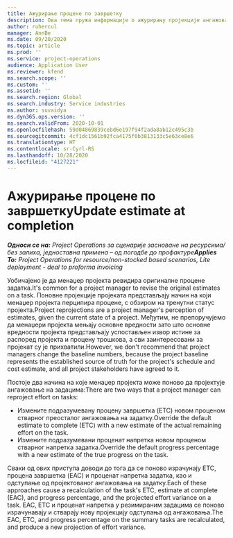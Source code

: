 ```yaml
---
title: Ажурирање процене по завршетку
description: Ова тема пружа информације о ажурирању пројекције ангажовања на пројекту.
author: ruhercul
manager: AnnBe
ms.date: 09/20/2020
ms.topic: article
ms.prod: ''
ms.service: project-operations
audience: Application User
ms.reviewer: kfend
ms.search.scope: ''
ms.custom: ''
ms.assetid: ''
ms.search.region: Global
ms.search.industry: Service industries
ms.author: suvaidya
ms.dyn365.ops.version: ''
ms.search.validFrom: 2020-10-01
ms.openlocfilehash: 59d04869839cebd6e197f94f2ada8ab12c495c3b
ms.sourcegitcommit: 4cf1dc1561b92fca4175f0b3813133c5e63ce8e6
ms.translationtype: HT
ms.contentlocale: sr-Cyrl-RS
ms.lasthandoff: 10/28/2020
ms.locfileid: "4127221"
---
```

# <a name="update-estimate-at-completion"></a><span data-ttu-id="b2dbd-103">Ажурирање процене по завршетку</span><span class="sxs-lookup"><span data-stu-id="b2dbd-103">Update estimate at completion</span></span>

<span data-ttu-id="b2dbd-104">_**Односи се на:** Project Operations за сценарије засноване на ресурсима/без залиха, једноставна примена – од погодбе до профактуре_</span><span class="sxs-lookup"><span data-stu-id="b2dbd-104">_**Applies To:** Project Operations for resource/non-stocked based scenarios, Lite deployment - deal to proforma invoicing_</span></span>

<span data-ttu-id="b2dbd-105">Уобичајено је да менаџер пројекта ревидира оригиналне процене задатка.</span><span class="sxs-lookup"><span data-stu-id="b2dbd-105">It's common for a project manager to revise the original estimates on a task.</span></span> <span data-ttu-id="b2dbd-106">Поновне пројекције пројеката представљају начин на који менаџер пројекта перципира процене, с обзиром на тренутни статус пројекта.</span><span class="sxs-lookup"><span data-stu-id="b2dbd-106">Project reprojections are a project manager's perception of estimates, given the current state of a project.</span></span> <span data-ttu-id="b2dbd-107">Међутим, не препоручујемо да менаџери пројекта мењају основне вредности зато што основне вредности пројекта представљају успостављен извор истине за распоред пројекта и процену трошкова, а сви заинтересовани за пројекат су је прихватили.</span><span class="sxs-lookup"><span data-stu-id="b2dbd-107">However, we don't recommend that project managers change the baseline numbers, because the project baseline represents the established source of truth for the project's schedule and cost estimate, and all project stakeholders have agreed to it.</span></span>

<span data-ttu-id="b2dbd-108">Постоје два начина на које менаџер пројекта може поново да пројектује ангажовање на задацима:</span><span class="sxs-lookup"><span data-stu-id="b2dbd-108">There are two ways that a project manager can reproject effort on tasks:</span></span>

- <span data-ttu-id="b2dbd-109">Измените подразумевану процену завршетка (ETC) новом проценом стварног преосталог ангажовања на задатку.</span><span class="sxs-lookup"><span data-stu-id="b2dbd-109">Override the default estimate to complete (ETC) with a new estimate of the actual remaining effort on the task.</span></span> 
- <span data-ttu-id="b2dbd-110">Измените подразумевани проценат напретка новом проценом стварног напретка задатка.</span><span class="sxs-lookup"><span data-stu-id="b2dbd-110">Override the default progress percentage with a new estimate of the true progress on the task.</span></span>

<span data-ttu-id="b2dbd-111">Сваки од ових приступа доводи до тога да се поново израчунају ETC, процена завршетка (EAC) и проценат напретка задатка, као и одступање од пројектованог ангажовања на задатку.</span><span class="sxs-lookup"><span data-stu-id="b2dbd-111">Each of these approaches cause a recalculation of the task's ETC, estimate at complete (EAC), and progress percentage, and the projected effort variance on a task.</span></span> <span data-ttu-id="b2dbd-112">EAC, ETC и проценат напретка у резимираним задацима се поново израчунавају и стварају нову пројекцију одступања од ангажовања.</span><span class="sxs-lookup"><span data-stu-id="b2dbd-112">The EAC, ETC, and progress percentage on the summary tasks are recalculated, and produce a new projection of effort variance.</span></span>
